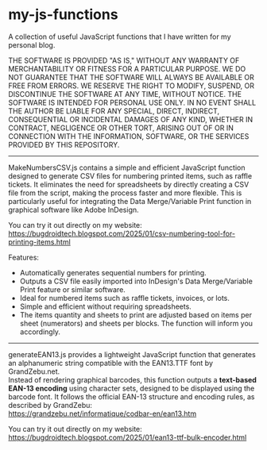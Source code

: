# my-js-functions
A collection of useful JavaScript functions that I have written for my personal blog.

THE SOFTWARE IS PROVIDED "AS IS," WITHOUT ANY WARRANTY OF MERCHANTABILITY OR FITNESS FOR A PARTICULAR PURPOSE. WE DO NOT GUARANTEE THAT THE SOFTWARE WILL ALWAYS BE AVAILABLE OR FREE FROM ERRORS. WE RESERVE THE RIGHT TO MODIFY, SUSPEND, OR DISCONTINUE THE SOFTWARE AT ANY TIME, WITHOUT NOTICE. THE SOFTWARE IS INTENDED FOR PERSONAL USE ONLY. IN NO EVENT SHALL THE AUTHOR BE LIABLE FOR ANY SPECIAL, DIRECT, INDIRECT, CONSEQUENTIAL OR INCIDENTAL DAMAGES OF ANY KIND, WHETHER IN CONTRACT, NEGLIGENCE OR OTHER TORT, ARISING OUT OF OR IN CONNECTION WITH THE INFORMATION, SOFTWARE, OR THE SERVICES PROVIDED BY THIS REPOSITORY.

----------------------------------------------------------------------------------
MakeNumbersCSV.js contains a simple and efficient JavaScript function designed to generate CSV files for numbering printed items, such as raffle tickets. It eliminates the need for spreadsheets by directly creating a CSV file from the script, making the process faster and more flexible.
This is particularly useful for integrating the Data Merge/Variable Print function in graphical software like Adobe InDesign.

You can try it out directly on my website: https://bugdroidtech.blogspot.com/2025/01/csv-numbering-tool-for-printing-items.html

Features:
- Automatically generates sequential numbers for printing.
- Outputs a CSV file easily imported into InDesign's Data Merge/Variable Print feature or similar software.
- Ideal for numbered items such as raffle tickets, invoices, or lots.
- Simple and efficient without requiring spreadsheets.
- The items quantity and sheets to print are adjusted based on items per sheet (numerators) and sheets per blocks. The function will inform you accordingly.

----------------------------------------------------------------------------------
generateEAN13.js provides a lightweight JavaScript function that generates an alphanumeric string compatible with the EAN13.TTF font by GrandZebu.net.  
Instead of rendering graphical barcodes, this function outputs a **text-based EAN-13 encoding** using character sets, designed to be displayed using the barcode font.
It follows the official EAN-13 structure and encoding rules, as described by GrandZebu:  
https://grandzebu.net/informatique/codbar-en/ean13.htm

You can try it out directly on my website: https://bugdroidtech.blogspot.com/2025/01/ean13-ttf-bulk-encoder.html
